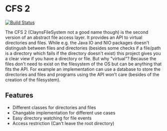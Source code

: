 # CFS 2
[![Build Status](https://travis-ci.org/Clayn/cfs2.svg?branch=development)](https://travis-ci.org/Clayn/cfs2)

The CFS 2 (ClaynsFileSystem not a good name though) is the second version of  an abstract file access layer. 
It provides an API to virtual directories and files. While e.g. the Java IO and NIO packages doesn't distingush between files and directories (besides some checks if a file/path is a directory which fails if the directory doesn't exist) this project gives you a clear view if you have a directory or file. But why "virtual"? Because the files don't need to exist on the filesystem of the OS but can be anything that fits the API. For example an implementation can use a database to store the directories and files and programs using the API won't care (besides of the creation of the filesystem).

## Features

 - Different classes for directories and files
 - Changable implementation for different use cases
 - Easy directory watching for file events
 - Access restriction (Can't leave the root directory)

<!--stackedit_data:
eyJoaXN0b3J5IjpbMjExNTk4NzkyMCwxODgzMzc5NjI5XX0=
-->
